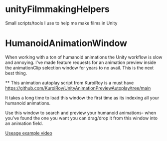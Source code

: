 # unityFilmmakingHelpers
Small scripts/tools I use to help me make films in Unity

# HumanoidAnimationWindow

When working with a ton of humanoid animations the Unity workflow is slow and annoying. I've made feature requests for an animation
preview inside the animationClip selection window for years to no avail. This is the next best thing.

** This animation autoplay script from KuroiRoy is a must have https://github.com/KuroiRoy/UnityAnimationPreviewAutoplay/tree/main

It takes a long time to load this window the first time as its indexing all your humanoid animations.

Use this window to search and preview your humanoid animations- when you've found the one you want you can drag/drop it from this
window into an animation field.

[Useage example video](https://capture.dropbox.com/cMXIOgomEUaZFGPj)

